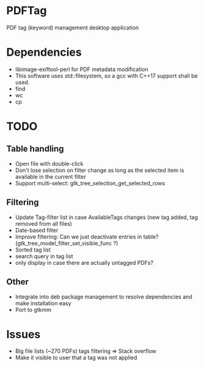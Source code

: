 # PDFTag
PDF tag (keyword) management desktop application

# Dependencies
* libimage-exiftool-perl for PDF metadata modification
* This software uses std::filesystem, so a gcc with C++17 support shall be used.
* find
* wc
* cp


# TODO
## Table handling
* Open file with double-click
* Don't lose selection on filter change as long as the selected item is available in the current filter
* Support multi-select: gtk_tree_selection_get_selected_rows

## Filtering
* Update Tag-filter list in case AvailableTags changes (new tag added, tag removed from all files)
* Date-based filter
* Improve filtering: Can we just deactivate entries in table? (gtk_tree_model_filter_set_visible_func ?)
* Sorted tag list
* search query in tag list
* only display <untagged> in case there are actually untagged PDFs?

## Other
* Integrate into deb package management to resolve dependencies and make installation easy
* Port to gtkmm

# Issues
* Big file lists (~270 PDFs) tags filtering => Stack overflow
* Make it visible to user that a tag was not applied